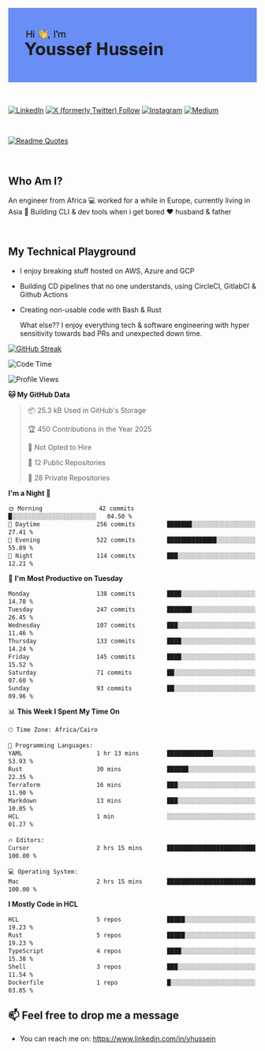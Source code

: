 [![Youssef's GitHub Banner](./assets/youssef-hussein.png)](https://github.com/yorki404)

</br>

[![LinkedIn](https://img.shields.io/badge/linkedin-%230077B5.svg?style=for-the-badge&logo=linkedin&logoColor=white)](https://www.linkedin.com/in/yhussein/)
[![X (formerly Twitter) Follow](https://img.shields.io/twitter/follow/devqikHQ?style=for-the-badge&logo=X&logoColor=White&labelColor=White)](https://twitter.com/devqikHQ)
[![Instagram](https://img.shields.io/badge/devqik-E4405F?style=for-the-badge&logo=Instagram&logoColor=white)](https://instagram.com/devqik)
[![Medium](https://img.shields.io/badge/Medium-12100E?style=for-the-badge&logo=medium&logoColor=white)](https://medium.com/@devqik)

</br>

[![Readme Quotes](https://quotes-github-readme.vercel.app/api?type=horizontal&theme=dark)](https://github.com/piyushsuthar/github-readme-quotes)

</br>

## Who Am I?

An engineer from Africa  💻  worked for a while in Europe, currently living in Asia 📡  Building CLI & dev tools when i get bored ❤️ husband & father

</br>

## My Technical Playground

- I enjoy breaking stuff hosted on AWS, Azure and GCP
- Building CD pipelines that no one understands, using CircleCI, GitlabCI & Github Actions
- Creating non-usable code with Bash & Rust

  What else?? I enjoy everything tech & software engineering with hyper sensitivity towards bad PRs and unexpected down time.

[![GitHub Streak](https://streak-stats.demolab.com/?user=devqik&theme=dark)](https://git.io/streak-stats)

<!--START_SECTION:waka-->
![Code Time](http://img.shields.io/badge/Code%20Time-1%2C040%20hrs%2033%20mins-blue)

![Profile Views](http://img.shields.io/badge/Profile%20Views-0-blue)

**🐱 My GitHub Data** 

> 📦 25.3 kB Used in GitHub's Storage 
 > 
> 🏆 450 Contributions in the Year 2025
 > 
> 🚫 Not Opted to Hire
 > 
> 📜 12 Public Repositories 
 > 
> 🔑 28 Private Repositories 
 > 
**I'm a Night 🦉** 

```text
🌞 Morning                42 commits          █░░░░░░░░░░░░░░░░░░░░░░░░   04.50 % 
🌆 Daytime                256 commits         ███████░░░░░░░░░░░░░░░░░░   27.41 % 
🌃 Evening                522 commits         ██████████████░░░░░░░░░░░   55.89 % 
🌙 Night                  114 commits         ███░░░░░░░░░░░░░░░░░░░░░░   12.21 % 
```
📅 **I'm Most Productive on Tuesday** 

```text
Monday                   138 commits         ████░░░░░░░░░░░░░░░░░░░░░   14.78 % 
Tuesday                  247 commits         ███████░░░░░░░░░░░░░░░░░░   26.45 % 
Wednesday                107 commits         ███░░░░░░░░░░░░░░░░░░░░░░   11.46 % 
Thursday                 133 commits         ████░░░░░░░░░░░░░░░░░░░░░   14.24 % 
Friday                   145 commits         ████░░░░░░░░░░░░░░░░░░░░░   15.52 % 
Saturday                 71 commits          ██░░░░░░░░░░░░░░░░░░░░░░░   07.60 % 
Sunday                   93 commits          ██░░░░░░░░░░░░░░░░░░░░░░░   09.96 % 
```


📊 **This Week I Spent My Time On** 

```text
🕑︎ Time Zone: Africa/Cairo

💬 Programming Languages: 
YAML                     1 hr 13 mins        █████████████░░░░░░░░░░░░   53.93 % 
Rust                     30 mins             ██████░░░░░░░░░░░░░░░░░░░   22.35 % 
Terraform                16 mins             ███░░░░░░░░░░░░░░░░░░░░░░   11.90 % 
Markdown                 13 mins             ███░░░░░░░░░░░░░░░░░░░░░░   10.05 % 
HCL                      1 min               ░░░░░░░░░░░░░░░░░░░░░░░░░   01.27 % 

🔥 Editors: 
Cursor                   2 hrs 15 mins       █████████████████████████   100.00 % 

💻 Operating System: 
Mac                      2 hrs 15 mins       █████████████████████████   100.00 % 
```

**I Mostly Code in HCL** 

```text
HCL                      5 repos             █████░░░░░░░░░░░░░░░░░░░░   19.23 % 
Rust                     5 repos             █████░░░░░░░░░░░░░░░░░░░░   19.23 % 
TypeScript               4 repos             ████░░░░░░░░░░░░░░░░░░░░░   15.38 % 
Shell                    3 repos             ███░░░░░░░░░░░░░░░░░░░░░░   11.54 % 
Dockerfile               1 repo              █░░░░░░░░░░░░░░░░░░░░░░░░   03.85 % 
```




<!--END_SECTION:waka-->

## 📫 Feel free to drop me a message
- You can reach me on: https://www.linkedin.com/in/yhussein
